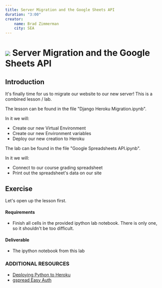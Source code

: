```yaml
---
title: Server Migration and the Google Sheets API
duration: "3:00"
creator:
    name: Brad Zimmerman
    city: SEA
---
```


# ![](https://ga-dash.s3.amazonaws.com/production/assets/logo-9f88ae6c9c3871690e33280fcf557f33.png) Server Migration and the Google Sheets API

## Introduction
It's finally time for us to migrate our website to our new server! This is a combined lesson / lab.

The lesson can be found in the file "Django Heroku Migration.ipynb".

In it we will:
* Create our new Virtual Environment
* Create our new Environment variables
* Deploy our new creation to Heroku

The lab can be found in the file "Google Spreadsheets API.ipynb".

In it we will:
* Connect to our course grading spreadsheet
* Print out the spreadsheet's data on our site

## Exercise
Let's open up the lesson first.

#### Requirements
- Finish all cells in the provided ipython lab notebook. There is only one, so it shouldn't be too difficult.

#### Deliverable
- The ipython notebook from this lab

### ADDITIONAL RESOURCES

- [Deploying Python to Heroku](https://devcenter.heroku.com/articles/deploying-python)
- [gspread Easy Auth](http://gspread.readthedocs.io/en/latest/oauth2.html)
